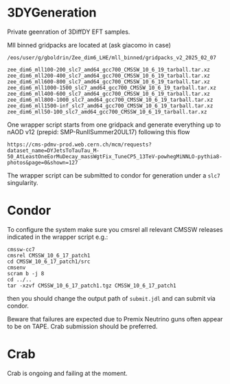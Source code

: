 # 3DYGeneration

Private geenration of 3DiffDY EFT samples.

Mll binned gridpacks are located at (ask giacomo in case)

```
/eos/user/g/gboldrin/Zee_dim6_LHE/mll_binned/gridpacks_v2_2025_02_07
```

```
zee_dim6_mll100-200_slc7_amd64_gcc700_CMSSW_10_6_19_tarball.tar.xz    zee_dim6_mll200-400_slc7_amd64_gcc700_CMSSW_10_6_19_tarball.tar.xz  zee_dim6_mll600-800_slc7_amd64_gcc700_CMSSW_10_6_19_tarball.tar.xz
zee_dim6_mll1000-1500_slc7_amd64_gcc700_CMSSW_10_6_19_tarball.tar.xz  zee_dim6_mll400-600_slc7_amd64_gcc700_CMSSW_10_6_19_tarball.tar.xz  zee_dim6_mll800-1000_slc7_amd64_gcc700_CMSSW_10_6_19_tarball.tar.xz
zee_dim6_mll1500-inf_slc7_amd64_gcc700_CMSSW_10_6_19_tarball.tar.xz   zee_dim6_mll50-100_slc7_amd64_gcc700_CMSSW_10_6_19_tarball.tar.xz
```

One wrapper script starts from one gridpack and generate everything up to nAOD v12 (prepid: SMP-RunIISummer20UL17) following this flow 

```
https://cms-pdmv-prod.web.cern.ch/mcm/requests?dataset_name=DYJetsToTauTau_M-50_AtLeastOneEorMuDecay_massWgtFix_TuneCP5_13TeV-powhegMiNNLO-pythia8-photos&page=0&shown=127
```

The wrapper script can be submitted to condor for generation under a ```slc7``` singularity. 


# Condor

To configure the system make sure you cmsrel all relevant CMSSW releases indicated in the wrapper script e.g.:

```
cmssw-cc7
cmsrel CMSSW_10_6_17_patch1
cd CMSSW_10_6_17_patch1/src
cmsenv
scram b -j 8
cd ../..
tar -xzvf CMSSW_10_6_17_patch1.tgz CMSSW_10_6_17_patch1
```

then you should change the output path of ```submit.jdl``` and can submit via condor.

Beware that failures are expected due to Premix Neutrino guns often appear to be on TAPE. Crab submission should be preferred.


# Crab

Crab is ongoing and failing at the moment. 

